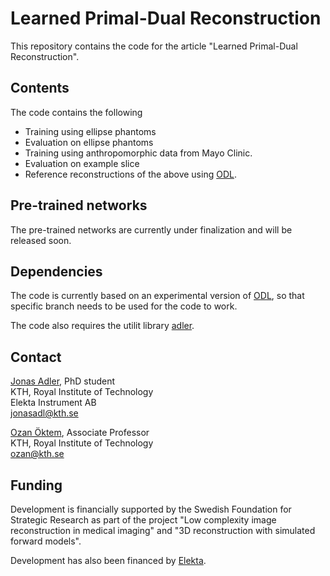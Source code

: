 Learned Primal-Dual Reconstruction
==================================

This repository contains the code for the article "Learned Primal-Dual Reconstruction".

Contents
--------
The code contains the following

* Training using ellipse phantoms
* Evaluation on ellipse phantoms
* Training using anthropomorphic data from Mayo Clinic.
* Evaluation on example slice
* Reference reconstructions of the above using [ODL](https://github.com/odlgroup/odl).

Pre-trained networks
--------------------
The pre-trained networks are currently under finalization and will be released soon.

Dependencies
------------
The code is currently based on an experimental version of [ODL](https://github.com/odlgroup/odl/pull/972), so that specific branch needs to be used for the code to work.

The code also requires the utilit library [adler](https://github.com/adler-j/adler).

Contact
-------
[Jonas Adler](https://www.kth.se/profile/jonasadl), PhD student  
KTH, Royal Institute of Technology  
Elekta Instrument AB  
jonasadl@kth.se

[Ozan Öktem](https://www.kth.se/profile/ozan), Associate Professor  
KTH, Royal Institute of Technology  
ozan@kth.se

Funding
-------
Development is financially supported by the Swedish Foundation for Strategic Research as part of the project "Low complexity image reconstruction in medical imaging" and "3D reconstruction with simulated forward models".

Development has also been financed by [Elekta](https://www.elekta.com/).